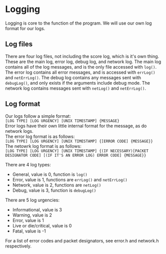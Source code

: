 # Logging

Logging is core to the function of the program. We will use our own log format for our logs.

## Log files

There are four log files, not including the score log, which is it's own thing. These are the main log, error log, debug log, and network log. The main log contains all of the log messages, and is the only file accessed with `log()`. The error log contains all error messages, and is accessed with `errLog()` and `netErrLog()`. The debug log contains any messages sent with `debugLog()`, and only exists if the arguments include debug mode. The network log contains messages sent with `netLog()` and `netErrLog()`.

## Log format

Our logs follow a simple format: \
`[LOG TYPE] [LOG URGENCY] [UNIX TIMESTAMP] {MESSAGE}` \
Error logs have their own little internal format for the message, as do network logs. \
The error log format is as follows: \
`[LOG TYPE] [LOG URGENCY] [UNIX TIMESTAMP] {[ERROR CODE] {MESSAGE}}` \
The netowrk log format is as follows: \
`[LOG TYPE] [LOG URGENCY] [UNIX TIMESTAMP] {(IF NECESSARY)[PACKET DESIGNATOR CODE] [(IF IT'S AN ERROR LOG) ERROR CODE] {MESSAGE}}`

There are 4 log types:

- General, value is 0, function is `log()`
- Error, value is 1, functions are `errLog()` and `netErrLog()`
- Network, value is 2, functions are `netLog()`
- Debug, value is 3, function is `debugLog()`

There are 5 log urgencies:

- Informational, value is 3
- Warning, value is 2
- Error, value is 1
- Live or die/critical, value is 0
- Fatal, value is -1

For a list of error codes and packet designators, see error.h and network.h respectively.

